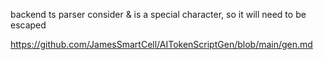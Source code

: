 backend ts parser consider & is a special character, so it will need to be escaped

https://github.com/JamesSmartCell/AITokenScriptGen/blob/main/gen.md
